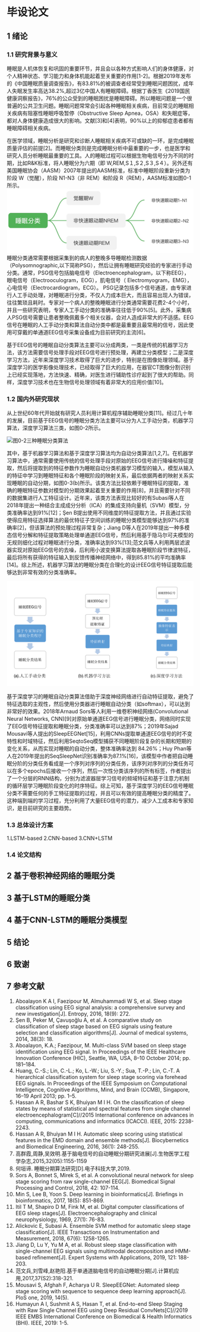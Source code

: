 # 毕设论文
## 1 绪论
### 1.1 研究背景与意义
睡眠是人机体恢复和巩固的重要环节，并且会以各种方式影响人们的身体健康，对个人精神状态、学习能力和身体机能起着至关重要的作用[1-2]。根据2019年发布的《中国睡眠质量调查报告》，有83.81%的被调查者经常受到睡眠问题困扰，成年人失眠发生率高达38.2%,超过3亿中国人有睡眠障碍。根据丁香医生《2019国民健康洞察报告》，76%的公众受到的睡眠困扰是睡眠障碍。所以睡眠问题是一个很普遍的公共卫生问题。睡眠问题常常会引起各种睡眠相关疾病，目前常见的睡眠相关疾病有阻塞性睡眠呼吸暂停（Obstructive Sleep Apnea，OSA）和失眠症等，都对人身体健康造成很大的影响。文献[3]和[4]表明，90%以上的抑郁症患者都有睡眠障碍相关疾病。

在医学领域，睡眠分析是研究和诊断人睡眠相关疾病不可或缺的一环，是完成睡眠质量评估的前提[2]。而睡眠分类则是完成睡眠分析中最重要的一步，也是医学和研究人员分析睡眠最重要的工具。人的睡眠过程可以根据生物电信号分为不同的时期，比如R&K标准，将人睡眠分为六期（即 W,REM,S１,S２,S３,S４）。另外还有美国睡眠协会（AASM）2007年提出的AASM标准，标准中睡眠阶段重新分类为阶段 W（觉醒），阶段 N1-N3（非 REM）和阶段 R（REM），AASM标准如图0-1所示。
![图0-1:AASM睡眠分期](img/pic1_SleepStage.png)
睡眠分类通常需要根据采集到的病人的整晚多导睡眠检测数据（Polysomnographic,以下简称PSG），然后让拥有睡眠研究经验的专家进行手动分类。通常，PSG信号包括脑电信号（Electroencephalogram，以下称EEG），眼电信号（Electrooculogram，EOG），肌电信号（ Electromyogram，EMG），心电信号（Electrocardiogram，ECG）。 PSG记录包括多个信号通道，由专家进行人工手动处理，对睡眠进行分类，不仅人力成本巨大，而且容易出现人为错误，往往繁琐且耗时。专家对一个病人的整晚睡眠进行分类通常需要花费2-4个小时，并且一些研究表明，专家人工手动分类的准确率往往低于90%[5]。此外，采集病人PSG信号需要让患者整晚佩戴多个相关仪器，会对人造成非常大的不适感。EEG信号在睡眠的人工手动分类和算法自动分类中都是最重要且最常用的信号，因此使用可穿戴的单通道EEG信号采集设备成为目前研究的主流[6]。

基于EEG信号的睡眠自动分类算法主要可以分成两类，一类是传统的机器学习方法，该方法需要信号处理手段对EEG信号进行预处理，再建立分类模型；二是深度学习方法，近年来深度学习技术取得了巨大的进步，特别是在图像处理领域。基于深度学习的医学影像处理技术，已经取得了巨大的应用，在器官CT图像分割识别上已经实现落地，方法快速、精确，对医生进行辅助性诊疗起到了很大的帮助。同样，深度学习技术也在生物信号处理领域有着非常大的应用价值[10]。

### 1.2 国内外研究现状

从上世纪60年代开始就有研究人员利用计算机程序辅助睡眠分类[11]。经过几十年的发展，目前基于EEG信号的睡眠分类方法主要可以分为人工手动分类，机器学习算法，深度学习算法三类，如图0-2所示。

![图0-2三种睡眠分类算法](img/图0-2.png)

其中，基于机器学习算法和基于深度学习算法均为自动分类算法[1,2,7]。在机器学习算法中，通常需要使用传统的信号处理手段对原始的EEG信号进行降噪和特征提取，然后将提取到的特征参数作为睡眠自动分类机器学习模型的输入，模型从输入的特征中学习到睡眠特征和各个睡眠阶段的映射关系，最后依据两者的映射关系实现睡眠的自动分期，如图0-3(b)所示。该类方法比较依赖于睡眠特征的提取，准确的睡眠特征参数对模型的分期效果起着至关重要的作用[8]，并且需要针对不同的数据集进行人工特征设计。近年来，该类方法表现比较好的有Subasi等人在2018年提出一种结合主成成分分析（ICA）的集成支持向量机（SVM）模型，分类准确率达到91%[12]；Şen B提出使用不同维度的特征提取方法，并且通过实验使得应用特征选择算法的最优特征子空间训练的睡眠分类模型能够达到97%的准确率[2]，但该算法的预处理过程非常复杂；Jiang D等人在2019年提出一种多模态信号分解和特征提取策略处理单通道EEG信号，然后利用基于隐马尔可夫模型的无规则细化过程对睡眠进行分类，准确率达到93%[13];范文兵等人利用两层滤波器实现对原始EEG信号的去噪，后利用小波变换算法提取各睡眠阶段节律波特征，最后将所有获得的特征输入到反馈传播神经网络中，得到85.81%的平均准确率[14]。综上所述，机器学习算法的睡眠分类在合理化的设计EEG信号特征提取后能够达到非常有效的分类准确率。

![图0-3三种睡眠分类方法流程图](img/图片0-3-三种方法.png)

基于深度学习的睡眠自动分类算法借助于深度神经网络进行自动特征提取，避免了特征选取的主观性，然后使用分类器进行睡眠自动分类（如softmax），可以达到非常好的效果。2018年Arnaud Sors等人利用一维卷积神经网络(Convolutional Neural Networks, CNN)[9]对原始单通道EEG信号进行睡眠分类，网络同时实现了EEG信号特征提取和睡眠分类，分类准确率可以达到87%；2019年Sajad Mousavi等人提出的SleepEEGNet[15]，利用CNNs提取单通道EEG信号的时不变特性和时域特征，然后利用SeqtoSeq模型捕获不同睡眠阶段复杂的长期和短期的变化关系，从而实现对睡眠的自动分类，整体准确率达到 84.26%；Huy Phan等人在2019年提出的SeqSleepNet识别准确率为87.1%[16]，该模型中作者把自动睡眠分阶的分类任务看成是一个序列对序列的分类任务，该序列对序列的分类任务可以在多个epochs后接收一个序列，然后一次性分类该序列的所有标签，作者提出了一个分层的RNN结构，分别为滤波器层学习信号的频域特征和基于注意力机制的循环层学习睡眠阶段变化的时序特征。综上可知，基于深度学习的EEG信号睡眠分类不需要任何的手工特征提取的过程，并且可以有效的提高睡眠分类的精度了。这种端到端的学习过程，充分利用了大量EEG信号的潜力，减少人工成本和专家知识，是目前研究的主要趋势。

### 1.3 总体设计方案

1.LSTM-based
2.CNN-based
3.CNN+LSTM


### 1.4 论文结构


## 2 基于卷积神经网络的睡眠分类


## 3 基于LSTM的睡眠分类


## 4 基于CNN-LSTM的睡眠分类模型


## 5 结论


## 6 致谢


## 7 参考文献

1. Aboalayon K A I, Faezipour M, Almuhammadi W S, et al. Sleep stage classification using EEG signal analysis: a comprehensive survey and new investigation[J]. Entropy, 2016, 18(9): 272.
2. Şen B, Peker M, Çavuşoğlu A, et al. A comparative study on classification of sleep stage based on EEG signals using feature selection and classification algorithms[J]. Journal of medical systems, 2014, 38(3): 18.
3. Aboalayon, K.A.; Faezipour, M. Multi-class SVM based on sleep stage identification using EEG signal. In Proceedings of the IEEE Healthcare Innovation Conference (HIC), Seattle, WA, USA, 8–10 October 2014; pp. 181–184.
4. Huang, C.-S.; Lin, C.-L.; Ko, L.-W.; Liu, S.-Y.; Sua, T.-P.; Lin, C.-T. A hierarchical classification system for sleep stage scoring via forehead EEG signals. In Proceedings of the IEEE Symposium on Computational Intelligence, Cognitive Algorithms, Mind, and Brain (CCMB), Singapore, 16–19 April 2013; pp. 1–5.
5. Hassan A R, Bashar S K, Bhuiyan M I H. On the classification of sleep states by means of statistical and spectral features from single channel electroencephalogram[C]//2015 International conference on advances in computing, communications and informatics (ICACCI). IEEE, 2015: 2238-2243.
6. Hassan A R, Bhuiyan M I H. Automatic sleep scoring using statistical features in the EMD domain and ensemble methods[J]. Biocybernetics and Biomedical Engineering, 2016, 36(1): 248-255.
7. 高群霞,周静,吴效明.基于脑电信号的自动睡眠分期研究进展[J].生物医学工程学杂志,2015,32(05):1155-1159
8. 何垣谛. 睡眠分期算法研究[D].电子科技大学,2019.
9. Sors A, Bonnet S, Mirek S, et al. A convolutional neural network for sleep stage scoring from raw single-channel EEG[J]. Biomedical Signal Processing and Control, 2018, 42: 107-114.
10. Min S, Lee B, Yoon S. Deep learning in bioinformatics[J]. Briefings in bioinformatics, 2017, 18(5): 851-869.
11. Itil T M, Shapiro D M, Fink M, et al. Digital computer classifications of EEG sleep stages[J]. Electroencephalography and clinical neurophysiology, 1969, 27(1): 76-83.
12. Alickovic E, Subasi A. Ensemble SVM method for automatic sleep stage classification[J]. IEEE Transactions on Instrumentation and Measurement, 2018, 67(6): 1258-1265.
13. Jiang D, Lu Y, Yu M A, et al. Robust sleep stage classification with single-channel EEG signals using multimodal decomposition and HMM-based refinement[J]. Expert Systems with Applications, 2019, 121: 188-203.
14. 范文兵,刘雪峰,赵艳阳.基于单通道脑电信号的自动睡眠分期[J].计算机应用,2017,37(S2):318-321.
15. Mousavi S, Afghah F, Acharya U R. SleepEEGNet: Automated sleep stage scoring with sequence to sequence deep learning approach[J]. PloS one, 2019, 14(5).
16. Humayun A I, Sushmit A S, Hasan T, et al. End-to-end Sleep Staging with Raw Single Channel EEG using Deep Residual ConvNets[C]//2019 IEEE EMBS International Conference on Biomedical & Health Informatics (BHI). IEEE, 2019: 1-5.